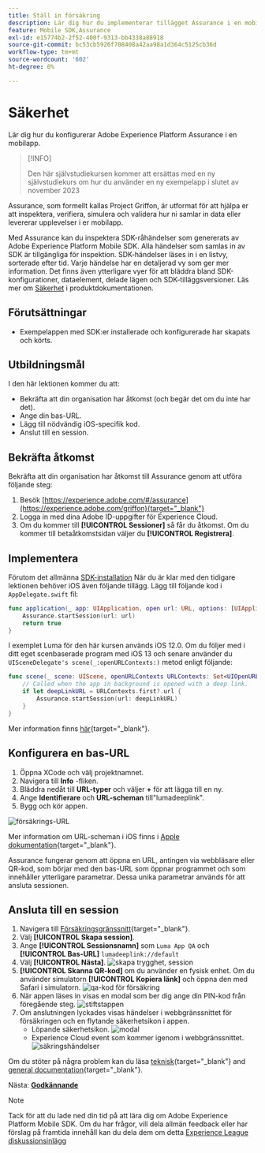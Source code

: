 ```yaml
---
title: Ställ in försäkring
description: Lär dig hur du implementerar tillägget Assurance i en mobilapp.
feature: Mobile SDK,Assurance
exl-id: e15774b2-2f52-400f-9313-bb4338a88918
source-git-commit: bc53cb5926f708408a42aa98a1d364c5125cb36d
workflow-type: tm+mt
source-wordcount: '602'
ht-degree: 0%

---
```


# Säkerhet

Lär dig hur du konfigurerar Adobe Experience Platform Assurance i en mobilapp.

>[!INFO]
>
> Den här självstudiekursen kommer att ersättas med en ny självstudiekurs om hur du använder en ny exempelapp i slutet av november 2023

Assurance, som formellt kallas Project Griffon, är utformat för att hjälpa er att inspektera, verifiera, simulera och validera hur ni samlar in data eller levererar upplevelser i er mobilapp.

Med Assurance kan du inspektera SDK-råhändelser som genererats av Adobe Experience Platform Mobile SDK. Alla händelser som samlas in av SDK är tillgängliga för inspektion. SDK-händelser läses in i en listvy, sorterade efter tid. Varje händelse har en detaljerad vy som ger mer information. Det finns även ytterligare vyer för att bläddra bland SDK-konfigurationer, dataelement, delade lägen och SDK-tilläggsversioner. Läs mer om [Säkerhet](https://experienceleague.adobe.com/docs/experience-platform/assurance/home.html) i produktdokumentationen.


## Förutsättningar

* Exempelappen med SDK:er installerade och konfigurerade har skapats och körts.

## Utbildningsmål

I den här lektionen kommer du att:

* Bekräfta att din organisation har åtkomst (och begär det om du inte har det).
* Ange din bas-URL.
* Lägg till nödvändig iOS-specifik kod.
* Anslut till en session.

## Bekräfta åtkomst

Bekräfta att din organisation har åtkomst till Assurance genom att utföra följande steg:

1. Besök [https://experience.adobe.com/#/assurance](https://experience.adobe.com/griffon){target="_blank"}
1. Logga in med dina Adobe ID-uppgifter för Experience Cloud.
1. Om du kommer till **[!UICONTROL Sessioner]** så får du åtkomst. Om du kommer till betaåtkomstsidan väljer du **[!UICONTROL Registrera]**.

## Implementera

Förutom det allmänna [SDK-installation](install-sdks.md) När du är klar med den tidigare lektionen behöver iOS även följande tillägg. Lägg till följande kod i `AppDelegate.swift` fil:

```swift
func application(_ app: UIApplication, open url: URL, options: [UIApplication.OpenURLOptionsKey: Any] = [:]) -> Bool {
    Assurance.startSession(url: url)
    return true
}
```

I exemplet Luma för den här kursen används iOS 12.0. Om du följer med i ditt eget scenbaserade program med iOS 13 och senare använder du `UISceneDelegate's scene(_:openURLContexts:)` metod enligt följande:

```swift
func scene(_ scene: UIScene, openURLContexts URLContexts: Set<UIOpenURLContext>) {
    // Called when the app in background is opened with a deep link.
    if let deepLinkURL = URLContexts.first?.url {
        Assurance.startSession(url: deepLinkURL)
    }
}
```

Mer information finns [här](https://developer.adobe.com/client-sdks/documentation/platform-assurance-sdk/api-reference/){target="_blank"}.

## Konfigurera en bas-URL

1. Öppna XCode och välj projektnamnet.
1. Navigera till **Info** -fliken.
1. Bläddra nedåt till **URL-typer** och väljer **+** för att lägga till en ny.
1. Ange **Identifierare** och **URL-scheman** till&quot;lumadeeplink&quot;.
1. Bygg och kör appen.

![försäkrings-URL](assets/mobile-assurance-url-type.png)

Mer information om URL-scheman i iOS finns i [Apple dokumentation](https://developer.apple.com/documentation/xcode/defining-a-custom-url-scheme-for-your-app){target="_blank"}.

Assurance fungerar genom att öppna en URL, antingen via webbläsare eller QR-kod, som börjar med den bas-URL som öppnar programmet och som innehåller ytterligare parametrar. Dessa unika parametrar används för att ansluta sessionen.

## Ansluta till en session

1. Navigera till [Försäkringsgränssnitt](https://experience.adobe.com/griffon){target="_blank"}.
1. Välj **[!UICONTROL Skapa session]**.
1. Ange **[!UICONTROL Sessionsnamn]** som `Luma App QA` och **[!UICONTROL Bas-URL]** `lumadeeplink://default`
1. Välj **[!UICONTROL Nästa]**.
   ![skapa trygghet, session](assets/mobile-assurance-create-session.png)
1. **[!UICONTROL Skanna QR-kod]** om du använder en fysisk enhet. Om du använder simulatorn **[!UICONTROL Kopiera länk]** och öppna den med Safari i simulatorn.
   ![qa-kod för försäkring](assets/mobile-assurance-qr-code.png)
1. När appen läses in visas en modal som ber dig ange din PIN-kod från föregående steg.
   ![stiftstappen](assets/mobile-assurance-enter-pin.png)
1. Om anslutningen lyckades visas händelser i webbgränssnittet för försäkringen och en flytande säkerhetsikon i appen.
   * Löpande säkerhetsikon.
     ![modal](assets/mobile-assurance-modal.png)
   * Experience Cloud event som kommer igenom i webbgränssnittet.
     ![säkringshändelser](assets/mobile-assurance-events.png)

Om du stöter på några problem kan du läsa [teknisk](https://developer.adobe.com/client-sdks/documentation/platform-assurance-sdk/){target="_blank"} and [general documentation](https://experienceleague.adobe.com/docs/experience-platform/assurance/home.html){target="_blank"}.

Nästa: **[Godkännande](consent.md)**

>[!NOTE]
>
>Tack för att du lade ned din tid på att lära dig om Adobe Experience Platform Mobile SDK. Om du har frågor, vill dela allmän feedback eller har förslag på framtida innehåll kan du dela dem om detta [Experience League diskussionsinlägg](https://experienceleaguecommunities.adobe.com/t5/adobe-experience-platform-data/tutorial-discussion-implement-adobe-experience-cloud-in-mobile/td-p/443796)
